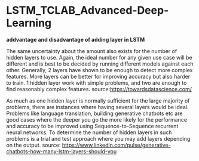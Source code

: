 # LSTM_TCLAB_Advanced-Deep-Learning
**addvantage and disadvantage of adding layer in LSTM**

The same uncertainty about the amount also exists for the number of hidden layers to use. Again, the ideal number for any given use case will be different and is best to be decided by running different models against each other. Generally, 2 layers have shown to be enough to detect more complex features. More layers can be better for improving accuracy but also harder to train. 1 hidden layer work with simple problems, and two are enough to find reasonably complex features. source:https://towardsdatascience.com/

As much as one hidden layer is normally sufficient for the large majority of problems, there are instances where having several layers would be ideal. Problems like language translation, building generative chatbots etc are good cases where the deeper you go the more likely for the performance and accuracy to be improved using Sequence-to-Sequence recurrent neural networks. To determine the number of hidden layers in such problems is a trial and test approach where you may add layers depending on the output. source: https://www.linkedin.com/pulse/generative-chatbots-how-many-lstm-layers-should-you
